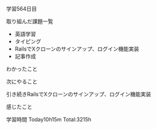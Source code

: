 学習564日目

取り組んだ課題一覧

- 英語学習
- タイピング
- RailsでXクローンのサインアップ、ログイン機能実装
- 記事作成

わかったこと

次にやること

引き続きRailsでXクローンのサインアップ、ログイン機能実装


感じたこと

学習時間 Today10h15m Total:3215h